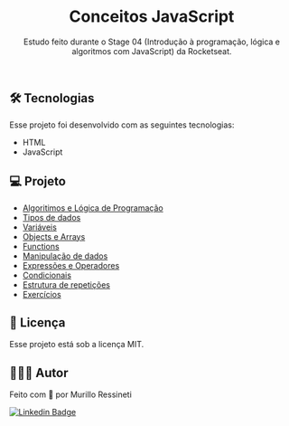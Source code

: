 <h1 align="center">Conceitos JavaScript</h1>

<p align="center">
Estudo feito durante o Stage 04 (Introdução à programação, lógica e algoritmos com JavaScript) da Rocketseat.<br/>
</p>

<br>

## 🛠 Tecnologias

Esse projeto foi desenvolvido com as seguintes tecnologias:

- HTML
- JavaScript

## 💻 Projeto

- [Algoritimos e Lógica de Programação](https://github.com/murilloressineti/explorer-rocketseat/tree/main/js/0-algoritimos-e-logica-de-programacao)
- [Tipos de dados](https://github.com/murilloressineti/explorer-rocketseat/tree/main/js/1-tipos-de-dados)
- [Variáveis](https://github.com/murilloressineti/explorer-rocketseat/tree/main/js/2-variaveis)
- [Objects e Arrays](https://github.com/murilloressineti/explorer-rocketseat/tree/main/js/3-objects-arrays)
- [Functions](https://github.com/murilloressineti/explorer-rocketseat/tree/main/js/4-functions)
- [Manipulação de dados](https://github.com/murilloressineti/explorer-rocketseat/tree/main/js/5-manipulando-dados)
- [Expressões e Operadores](https://github.com/murilloressineti/explorer-rocketseat/tree/main/js/6-express%C3%B5es-e-operadores)
- [Condicionais](https://github.com/murilloressineti/explorer-rocketseat/tree/main/js/7-condicionais-e-controle-de-fluxos)
- [Estrutura de repetições](https://github.com/murilloressineti/explorer-rocketseat/tree/main/js/8-estruturas-de-repeticao)
- [Exercícios](https://github.com/murilloressineti/explorer-rocketseat/tree/main/js/exercicios)

## 📝 Licença

Esse projeto está sob a licença MIT.

## 🙋🏻‍♂️ Autor

Feito com 💙 por Murillo Ressineti

[![Linkedin Badge](https://img.shields.io/badge/-Murillo-blue?style=flat-square&logo=Linkedin&logoColor=white&link=https://www.linkedin.com/in/murilloressineti/)](https://www.linkedin.com/in/murilloressineti/)
